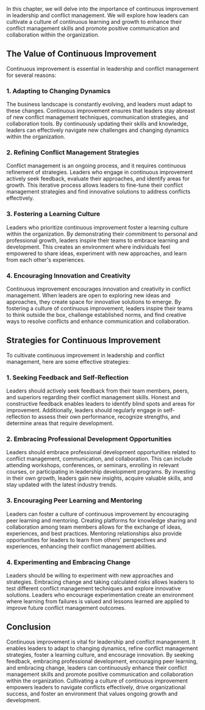 
In this chapter, we will delve into the importance of continuous improvement in leadership and conflict management. We will explore how leaders can cultivate a culture of continuous learning and growth to enhance their conflict management skills and promote positive communication and collaboration within the organization.

**The Value of Continuous Improvement**
---------------------------------------

Continuous improvement is essential in leadership and conflict management for several reasons:

### **1. Adapting to Changing Dynamics**

The business landscape is constantly evolving, and leaders must adapt to these changes. Continuous improvement ensures that leaders stay abreast of new conflict management techniques, communication strategies, and collaboration tools. By continuously updating their skills and knowledge, leaders can effectively navigate new challenges and changing dynamics within the organization.

### **2. Refining Conflict Management Strategies**

Conflict management is an ongoing process, and it requires continuous refinement of strategies. Leaders who engage in continuous improvement actively seek feedback, evaluate their approaches, and identify areas for growth. This iterative process allows leaders to fine-tune their conflict management strategies and find innovative solutions to address conflicts effectively.

### **3. Fostering a Learning Culture**

Leaders who prioritize continuous improvement foster a learning culture within the organization. By demonstrating their commitment to personal and professional growth, leaders inspire their teams to embrace learning and development. This creates an environment where individuals feel empowered to share ideas, experiment with new approaches, and learn from each other's experiences.

### **4. Encouraging Innovation and Creativity**

Continuous improvement encourages innovation and creativity in conflict management. When leaders are open to exploring new ideas and approaches, they create space for innovative solutions to emerge. By fostering a culture of continuous improvement, leaders inspire their teams to think outside the box, challenge established norms, and find creative ways to resolve conflicts and enhance communication and collaboration.

**Strategies for Continuous Improvement**
-----------------------------------------

To cultivate continuous improvement in leadership and conflict management, here are some effective strategies:

### **1. Seeking Feedback and Self-Reflection**

Leaders should actively seek feedback from their team members, peers, and superiors regarding their conflict management skills. Honest and constructive feedback enables leaders to identify blind spots and areas for improvement. Additionally, leaders should regularly engage in self-reflection to assess their own performance, recognize strengths, and determine areas that require development.

### **2. Embracing Professional Development Opportunities**

Leaders should embrace professional development opportunities related to conflict management, communication, and collaboration. This can include attending workshops, conferences, or seminars, enrolling in relevant courses, or participating in leadership development programs. By investing in their own growth, leaders gain new insights, acquire valuable skills, and stay updated with the latest industry trends.

### **3. Encouraging Peer Learning and Mentoring**

Leaders can foster a culture of continuous improvement by encouraging peer learning and mentoring. Creating platforms for knowledge sharing and collaboration among team members allows for the exchange of ideas, experiences, and best practices. Mentoring relationships also provide opportunities for leaders to learn from others' perspectives and experiences, enhancing their conflict management abilities.

### **4. Experimenting and Embracing Change**

Leaders should be willing to experiment with new approaches and strategies. Embracing change and taking calculated risks allows leaders to test different conflict management techniques and explore innovative solutions. Leaders who encourage experimentation create an environment where learning from failures is valued and lessons learned are applied to improve future conflict management outcomes.

**Conclusion**
--------------

Continuous improvement is vital for leadership and conflict management. It enables leaders to adapt to changing dynamics, refine conflict management strategies, foster a learning culture, and encourage innovation. By seeking feedback, embracing professional development, encouraging peer learning, and embracing change, leaders can continuously enhance their conflict management skills and promote positive communication and collaboration within the organization. Cultivating a culture of continuous improvement empowers leaders to navigate conflicts effectively, drive organizational success, and foster an environment that values ongoing growth and development.
